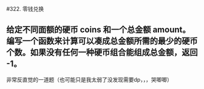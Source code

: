 #322. 零钱兑换

给定不同面额的硬币 coins 和一个总金额 amount。编写一个函数来计算可以凑成总金额所需的最少的硬币个数。如果没有任何一种硬币组合能组成总金额，返回 -1。
---
非常反直觉的一道题（也可能只是我太弱了没发现需要dp，，，哭唧唧）
